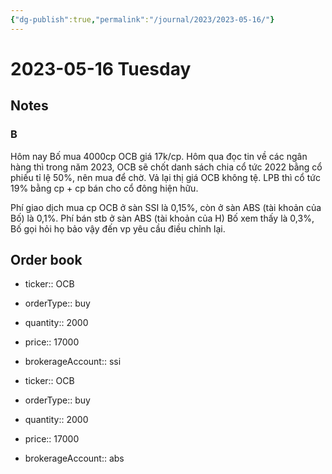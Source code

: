 ```yaml
---
{"dg-publish":true,"permalink":"/journal/2023/2023-05-16/"}
---
```


# 2023-05-16 Tuesday

## Notes

### B

Hôm nay Bố mua 4000cp OCB giá 17k/cp. Hôm qua đọc tin về các ngân hàng thì trong năm 2023, OCB sẽ chốt danh sách chia cổ tức 2022 bằng cổ phiếu tỉ lệ 50%, nên mua để chờ. Vả lại thị giá OCB không tệ.
LPB thì cổ tức 19% bằng cp + cp bán cho cổ đông hiện hữu.

Phí giao dịch mua cp OCB ở sàn SSI là 0,15%, còn ở sàn ABS (tài khoản của Bố) là 0,1%.
Phí bán stb ở sàn ABS (tài khoản của H) Bố xem thấy là 0,3%, Bố gọi hỏi họ bảo vậy đến vp yêu cầu điều chỉnh lại.

## Order book

- ticker:: OCB
- orderType:: buy
- quantity:: 2000
- price:: 17000
- brokerageAccount:: ssi

- ticker:: OCB
- orderType:: buy
- quantity:: 2000
- price:: 17000
- brokerageAccount:: abs